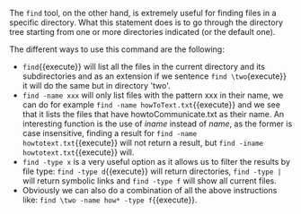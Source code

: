 The `find` tool, on the other hand, is extremely useful for finding files in a specific directory. What this statement does is to go through the directory tree starting from one or more directories indicated (or the default one).

The different ways to use this command are the following:

* `find`{{execute}} will list all the files in the current directory and its subdirectories and as an extension if we sentence `find \two`{execute}} it will do the same but in directory 'two'.
* `find -name xxx` will only list files with the pattern xxx in their name, we can do for example `find -name howToText.txt`{{execute}} and we see that it lists the files that have howtoCommunicate.txt as their name. An interesting function is the use of *iname* instead of *name*, as the former is case insensitive, finding a result for `find -name howtotext.txt`{{execute}} will not return a result, but `find -iname howtotext.txt`{{execute}} will.
* `find -type x` is a very useful option as it allows us to filter the results by file type: `find -type d`{{execute}} will return directories, `find -type |` will return symbolic links and `find -type f` will show all current files.
* Obviously we can also do a combination of all the above instructions like: `find \two -name how* -type f`{{execute}}.